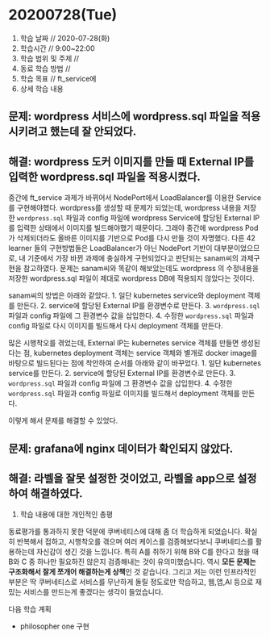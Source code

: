 # 20200728\(Tue\)

1. 학습 날짜 // 2020-07-28\(화\)
2. 학습시간 // 9:00~22:00
3. 학습 범위 및 주제 //
4. 동료 학습 방법 //
5. 학습 목표 // ft\_service에
6. 상세 학습 내용

## 문제: wordpress 서비스에 wordpress.sql 파일을 적용시키려고 했는데 잘 안되었다.

## 해결: wordpress 도커 이미지를 만들 때 External IP를 입력한 wordpress.sql 파일을 적용시켰다.

중간에 ft\_service 과제가 바뀌어서 NodePort에서 LoadBalancer를 이용한 Service를 구현해야했다. wordpress를 생성할 때 문제가 되었는데, wordpress 내용을 저장한 `wordpress.sql` 파일과 config 파일에 wordpress Service에 할당된 External IP를 입력한 상태에서 이미지를 빌드해야했기 때문이다. 그래야 중간에 wordpress Pod가 삭제되더라도 올바른 이미지를 기반으로 Pod를 다시 만들 것이 자명했다. 다른 42 learner 들의 구현방법들은 LoadBalancer가 아닌 NodePort 기반이 대부분이었으므로, 내 기준에서 가장 바뀐 과제에 충실하게 구현되었다고 판단되는 sanam씨의 과제구현을 참고하였다. 문제는 sanam씨와 똑같이 해보았는데도 wordpress 의 수정내용을 저장한 wordpress.sql 파일이 제대로 wordpress DB에 적용되지 않았다는 것이다.

sanam씨의 방법은 아래와 같았다. 1. 일단 kubernetes service와 deployment 객체를 만든다. 2. service에 할당된 External IP를 환경변수로 만든다. 3. `wordpress.sql` 파일과 config 파일에 그 환경변수 값을 삽입한다. 4. 수정한 `wordpress.sql` 파일과 config 파일로 다시 이미지를 빌드해서 다시 deployment 객체를 만든다.

많은 시행착오를 겪었는데, External IP는 kubernetes service 객체를 만들면 생성된다는 점, kubernetes deployment 객체는 service 객체와 별개로 docker image를 바탕으로 빌드된다는 점에 착안하여 순서를 아래와 같이 바꾸었다. 1. 일단 kubernetes service를 만든다. 2. service에 할당된 External IP를 환경변수로 만든다. 3. `wordpress.sql` 파일과 config 파일에 그 환경변수 값을 삽입한다. 4. 수정한 `wordpress.sql` 파일과 config 파일로 이미지를 빌드해서 deployment 객체를 만든다.

이렇게 해서 문제를 해결할 수 있었다.

## 문제: grafana에 nginx 데이터가 확인되지 않았다.

## 해결: 라벨을 잘못 설정한 것이었고, 라벨을 app으로 설정하여 해결하였다.

1. 학습 내용에 대한 개인적인 총평

동료평가를 통과하지 못한 덕분에 쿠버네티스에 대해 좀 더 학습하게 되었습니다. 확실히 반복해서 접하고, 시행착오를 겪으며 여러 케이스를 검증해보다보니 쿠버네티스를 활용하는데 자신감이 생긴 것을 느낍니다. 특히 A를 취하기 위해 B와 C를 한다고 쳤을 때 B와 C 중 하나만 필요하진 않은지 검증해내는 것이 유의미했습니다. 역시 **모든 문제는 구조화해서 잘게 쪼개어 해결하는게 상책**인 것 같습니다. 그리고 저는 이런 인프라적인 부분은 딱 쿠버네티스로 서비스를 무난하게 돌릴 정도로만 학습하고, 웹,앱,AI 등으로 재밌는 서비스를 만드는게 좋겠다는 생각이 들었습니다.

다음 학습 계획

* philosopher one 구현

